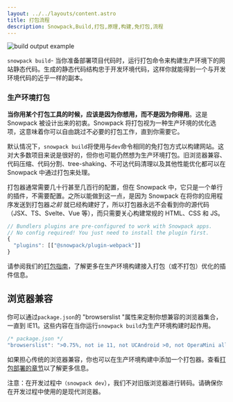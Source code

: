 ```yaml
---
layout: ../../layouts/content.astro
title: 打包流程
description: Snowpack,Build,打包,原理,构建,免打包,流程
---
```


![build output example](/img/snowpack-build-example.png)

`snowpack build`- 当你准备部署项目代码时，运行打包命令来构建生产环境下的网站静态代码。生成的静态代码结构忠于开发环境代码，这样你就能得到一个与开发环境代码的近乎一样的副本。

### 生产环境打包

**当你用某个打包工具的时候，应该是因为你想用，而不是因为你得用**。这是 Snowpack 被设计出来的初衷。Snowpack 将打包视为一种生产环境的优化选项，这意味着你可以自由跳过不必要的打包工作，直到你需要它。

默认情况下，`snowpack build`将使用与`dev`命令相同的免打包方式以构建网站。这对大多数项目来说是很好的，但你也可能仍然想为生产环境打包。旧浏览器兼容、代码压缩、代码分割、tree-shaking、不可达代码清理以及其他性能优化都可以在 Snowpack 中通过打包来处理。

打包器通常需要几十行甚至几百行的配置，但在 Snowpack 中，它只是一个单行的插件，不需要配置。之所以能做到这一点，是因为 Snowpack 在将你的应用程序发送到打包器*之前* 就已经构建好了，所以打包器永远不会看到你的源代码（JSX、TS、Svelte、Vue 等），而只需要关心构建常规的 HTML、CSS 和 JS。

```js
// Bundlers plugins are pre-configured to work with Snowpack apps.
// No config required! You just need to install the plugin first.
{
  "plugins": [["@snowpack/plugin-webpack"]]
}
```

请参阅我们的[打包指南](/guides/optimize-and-bundle)，了解更多在生产环境构建接入打包（或不打包）优化的插件信息。

## 浏览器兼容

你可以通过`package.json`的 "browserslist "属性来定制你想兼容的浏览器集合，一直到 IE11。这些内容在当你运行`snowpack build`为生产环境构建时起作用。

```js
/* package.json */
"browserslist": ">0.75%, not ie 11, not UCAndroid >0, not OperaMini all",
```

如果担心传统的浏览器兼容，你也可以在生产环境构建中添加一个打包器。查看[打包部署的章节](/guides/optimize-and-bundle)以了解更多信息。

注意：在开发过程中`（snowpack dev`），我们不对旧版浏览器进行转码。请确保你在开发过程中使用的是现代浏览器。
